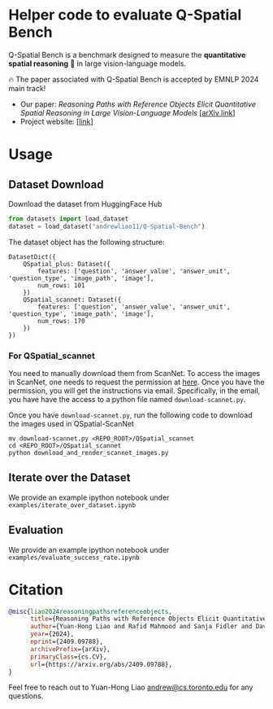 
# Helper code to evaluate Q-Spatial Bench

Q-Spatial Bench is a benchmark designed to measure the **quantitative spatial reasoning** 📏 in large vision-language models.

🔥 The paper associated with Q-Spatial Bench is accepted by EMNLP 2024 main track!

- Our paper: *Reasoning Paths with Reference Objects Elicit Quantitative Spatial Reasoning in Large Vision-Language Models* [[arXiv link](https://arxiv.org/abs/2409.09788)]
- Project website: [[link]()]



# Usage


## Dataset Download
Download the dataset from HuggingFace Hub
```python
from datasets import load_dataset
dataset = load_dataset("andrewliao11/Q-Spatial-Bench")
```

The dataset object has the following structure:
```
DatasetDict({
    QSpatial_plus: Dataset({
        features: ['question', 'answer_value', 'answer_unit', 'question_type', 'image_path', 'image'],
        num_rows: 101
    })
    QSpatial_scannet: Dataset({
        features: ['question', 'answer_value', 'answer_unit', 'question_type', 'image_path', 'image'],
        num_rows: 170
    })
})
```

### For QSpatial_scannet

You need to manually download them from ScanNet. To access the images in ScanNet, one needs to request the permission at [here](https://github.com/ScanNet/ScanNet?tab=readme-ov-file#scannet-data). Once you have the permission, you will get the instructions via email. Specifically, in the email, you have have the access to a python file named `download-scannet.py`. 

Once you have `download-scannet.py`, run the following code to download the images used in QSpatial-ScanNet
```
mv download-scannet.py <REPO_ROOT>/QSpatial_scannet
cd <REPO_ROOT>/QSpatial_scannet
python download_and_render_scannet_images.py
```


## Iterate over the Dataset

We provide an example ipython notebook under `examples/iterate_over_dataset.ipynb`

## Evaluation

We provide an example ipython notebook under `examples/evaluate_success_rate.ipynb`


# Citation
```bibtex
@misc{liao2024reasoningpathsreferenceobjects,
      title={Reasoning Paths with Reference Objects Elicit Quantitative Spatial Reasoning in Large Vision-Language Models}, 
      author={Yuan-Hong Liao and Rafid Mahmood and Sanja Fidler and David Acuna},
      year={2024},
      eprint={2409.09788},
      archivePrefix={arXiv},
      primaryClass={cs.CV},
      url={https://arxiv.org/abs/2409.09788}, 
}
```

Feel free to reach out to Yuan-Hong Liao <andrew@cs.toronto.edu> for any questions.
